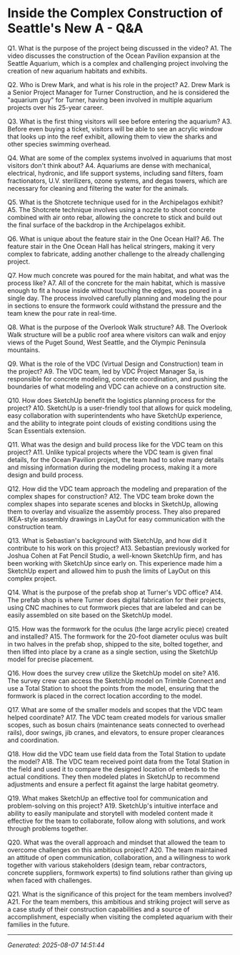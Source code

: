 # Inside the Complex Construction of Seattle's New A - Q&A

Q1. What is the purpose of the project being discussed in the video?
A1. The video discusses the construction of the Ocean Pavilion expansion at the Seattle Aquarium, which is a complex and challenging project involving the creation of new aquarium habitats and exhibits.

Q2. Who is Drew Mark, and what is his role in the project?
A2. Drew Mark is a Senior Project Manager for Turner Construction, and he is considered the "aquarium guy" for Turner, having been involved in multiple aquarium projects over his 25-year career.

Q3. What is the first thing visitors will see before entering the aquarium?
A3. Before even buying a ticket, visitors will be able to see an acrylic window that looks up into the reef exhibit, allowing them to view the sharks and other species swimming overhead.

Q4. What are some of the complex systems involved in aquariums that most visitors don't think about?
A4. Aquariums are dense with mechanical, electrical, hydronic, and life support systems, including sand filters, foam fractionators, U.V. sterilizers, ozone systems, and degas towers, which are necessary for cleaning and filtering the water for the animals.

Q5. What is the Shotcrete technique used for in the Archipelagos exhibit?
A5. The Shotcrete technique involves using a nozzle to shoot concrete combined with air onto rebar, allowing the concrete to stick and build out the final surface of the backdrop in the Archipelagos exhibit.

Q6. What is unique about the feature stair in the One Ocean Hall?
A6. The feature stair in the One Ocean Hall has helical stringers, making it very complex to fabricate, adding another challenge to the already challenging project.

Q7. How much concrete was poured for the main habitat, and what was the process like?
A7. All of the concrete for the main habitat, which is massive enough to fit a house inside without touching the edges, was poured in a single day. The process involved carefully planning and modeling the pour in sections to ensure the formwork could withstand the pressure and the team knew the pour rate in real-time.

Q8. What is the purpose of the Overlook Walk structure?
A8. The Overlook Walk structure will be a public roof area where visitors can walk and enjoy views of the Puget Sound, West Seattle, and the Olympic Peninsula mountains.

Q9. What is the role of the VDC (Virtual Design and Construction) team in the project?
A9. The VDC team, led by VDC Project Manager Sa, is responsible for concrete modeling, concrete coordination, and pushing the boundaries of what modeling and VDC can achieve on a construction site.

Q10. How does SketchUp benefit the logistics planning process for the project?
A10. SketchUp is a user-friendly tool that allows for quick modeling, easy collaboration with superintendents who have SketchUp experience, and the ability to integrate point clouds of existing conditions using the Scan Essentials extension.

Q11. What was the design and build process like for the VDC team on this project?
A11. Unlike typical projects where the VDC team is given final details, for the Ocean Pavilion project, the team had to solve many details and missing information during the modeling process, making it a more design and build process.

Q12. How did the VDC team approach the modeling and preparation of the complex shapes for construction?
A12. The VDC team broke down the complex shapes into separate scenes and blocks in SketchUp, allowing them to overlay and visualize the assembly process. They also prepared IKEA-style assembly drawings in LayOut for easy communication with the construction team.

Q13. What is Sebastian's background with SketchUp, and how did it contribute to his work on this project?
A13. Sebastian previously worked for Joshua Cohen at Fat Pencil Studio, a well-known SketchUp firm, and has been working with SketchUp since early on. This experience made him a SketchUp expert and allowed him to push the limits of LayOut on this complex project.

Q14. What is the purpose of the prefab shop at Turner's VDC office?
A14. The prefab shop is where Turner does digital fabrication for their projects, using CNC machines to cut formwork pieces that are labeled and can be easily assembled on site based on the SketchUp model.

Q15. How was the formwork for the oculus (the large acrylic piece) created and installed?
A15. The formwork for the 20-foot diameter oculus was built in two halves in the prefab shop, shipped to the site, bolted together, and then lifted into place by a crane as a single section, using the SketchUp model for precise placement.

Q16. How does the survey crew utilize the SketchUp model on site?
A16. The survey crew can access the SketchUp model on Trimble Connect and use a Total Station to shoot the points from the model, ensuring that the formwork is placed in the correct location according to the model.

Q17. What are some of the smaller models and scopes that the VDC team helped coordinate?
A17. The VDC team created models for various smaller scopes, such as bosun chairs (maintenance seats connected to overhead rails), door swings, jib cranes, and elevators, to ensure proper clearances and coordination.

Q18. How did the VDC team use field data from the Total Station to update the model?
A18. The VDC team received point data from the Total Station in the field and used it to compare the designed location of embeds to the actual conditions. They then modeled plates in SketchUp to recommend adjustments and ensure a perfect fit against the large habitat geometry.

Q19. What makes SketchUp an effective tool for communication and problem-solving on this project?
A19. SketchUp's intuitive interface and ability to easily manipulate and storytell with modeled content made it effective for the team to collaborate, follow along with solutions, and work through problems together.

Q20. What was the overall approach and mindset that allowed the team to overcome challenges on this ambitious project?
A20. The team maintained an attitude of open communication, collaboration, and a willingness to work together with various stakeholders (design team, rebar contractors, concrete suppliers, formwork experts) to find solutions rather than giving up when faced with challenges.

Q21. What is the significance of this project for the team members involved?
A21. For the team members, this ambitious and striking project will serve as a case study of their construction capabilities and a source of accomplishment, especially when visiting the completed aquarium with their families in the future.

---
*Generated: 2025-08-07 14:51:44*
